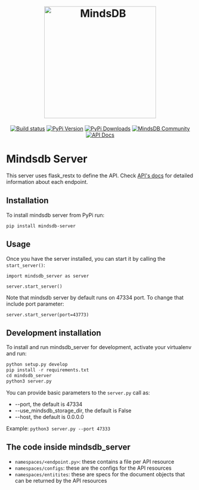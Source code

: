 <h1 align="center">
	<img width="300" src="https://github.com/mindsdb/mindsdb/blob/master/assets/MindsDBColorPurp@3x.png?raw=true" alt="MindsDB"> 
	<br>
	
</h1>

<p align="center">
    <a href="https://travis-ci.org/mindsdb/mindsdb_server"><img src="https://travis-ci.org/mindsdb/mindsdb_server.svg?branch=master" alt="Build status"></a>
   <a href="https://pypi.org/project/lightwood/"><img src="https://badge.fury.io/py/mindsdb-server.svg" alt="PyPi Version"></a>
  <a href="https://pypi.org/project/MindsDB/"><img src="https://img.shields.io/pypi/dm/mindsdb-server" alt="PyPi Downloads"></a>
  <a href="https://community.mindsdb.com/"><img src="https://img.shields.io/discourse/posts?server=https%3A%2F%2Fcommunity.mindsdb.com%2F" alt="MindsDB Community"></a>
  <a href="https://apidocs.mindsdb.com/?version=latest"><img src="https://img.shields.io/badge/API-Documentation-green" alt="API Docs"></a>
</p>

# Mindsdb Server

This server uses flask_restx to define the API. Check [API's docs](https://apidocs.mindsdb.com/?version=latest) for detailed information about each endpoint.

## Installation

To install mindsdb server from PyPi run:
```
pip install mindsdb-server
```

## Usage
Once you have the server installed, you can start it by calling the `start_server()`:
```
import mindsdb_server as server

server.start_server()
```
Note that mindsdb server by default runs on 47334 port. To change that include port parameter:
```
server.start_server(port=43773)
```

## Development installation

To install and run mindsdb_server for development, activate your virtualenv and run:

```python
python setup.py develop
pip install -r requirements.txt
cd mindsdb_server
python3 server.py
```
You can provide basic parameters to the `server.py` call as:
* --port, the default is 47334
* --use_mindsdb_storage_dir, the default is False
* --host, the default is 0.0.0.0

Example: `python3 server.py --port 47333`

## The code inside mindsdb_server

 * ```namespaces/<endpoint.py>```: these contains a file per API resource 
 * ```namespaces/configs```: these are the configs for the API resources
 * ```namespaces/entitites```: these are specs for the document objects that can be returned by the API resources
 
